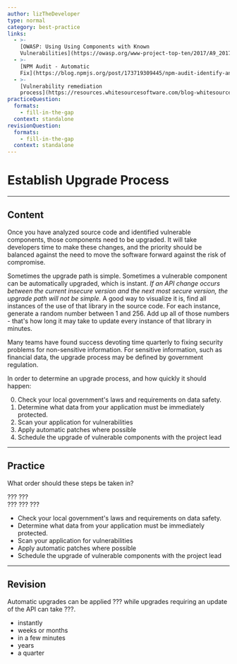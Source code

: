```yaml
---
author: lizTheDeveloper
type: normal
category: best-practice
links:
  - >-
    [OWASP: Using Using Components with Known
    Vulnerabilities](https://owasp.org/www-project-top-ten/2017/A9_2017-Using_Components_with_Known_Vulnerabilities.html){website}
  - >-
    [NPM Audit - Automatic
    Fix](https://blog.npmjs.org/post/173719309445/npm-audit-identify-and-fix-insecure){website}
  - >-
    [Vulnerability remediation
    process](https://resources.whitesourcesoftware.com/blog-whitesource/3-essential-steps-for-your-vulnerability-remediation-process){website}
practiceQuestion:
  formats:
    - fill-in-the-gap
  context: standalone
revisionQuestion:
  formats:
    - fill-in-the-gap
  context: standalone
---
```


# Establish Upgrade Process


---

## Content

Once you have analyzed source code and identified vulnerable components, those components need to be upgraded. It will take developers time to make these changes, and the priority should be balanced against the need to move the software forward against the risk of compromise.

Sometimes the upgrade path is simple. Sometimes a vulnerable component can be automatically upgraded, which is instant. *If an API change occurs between the current insecure version and the next most secure version, the upgrade path will not be simple.* A good way to visualize it is, find all instances of the use of that library in the source code. For each instance, generate a random number between 1 and 256. Add up all of those numbers - that's how long it may take to update every instance of that library in minutes.

Many teams have found success devoting time quarterly to fixing security problems for non-sensitive information. For sensitive information, such as financial data, the upgrade process may be defined by government regulation.

In order to determine an upgrade process, and how quickly it should happen:

0. Check your local government's laws and requirements on data safety.
1. Determine what data from your application must be immediately protected.  
2. Scan your application for vulnerabilities
3. Apply automatic patches where possible
4. Schedule the upgrade of vulnerable components with the project lead


---

## Practice

What order should these steps be taken in?

???
???  
???
???
???

- Check your local government's laws and requirements on data safety.
- Determine what data from your application must be immediately protected.
- Scan your application for vulnerabilities
- Apply automatic patches where possible
- Schedule the upgrade of vulnerable components with the project lead


---

## Revision

Automatic upgrades can be applied ??? while upgrades requiring an update of the API can take ???.

- instantly
- weeks or months
- in a few minutes
- years
- a quarter
